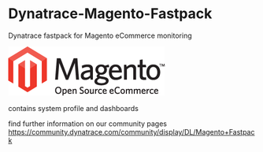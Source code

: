 # Dynatrace-Magento-Fastpack
Dynatrace fastpack for Magento eCommerce monitoring

![images/Magento_logo.png](images/Magento_logo.png) 

contains system profile and dashboards

find further information on our community pages
https://community.dynatrace.com/community/display/DL/Magento+Fastpack

